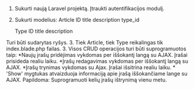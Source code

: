 1. Sukurti naują Laravel projektą. Įtraukti autentifikacijos modulį.
2. Sukurti modelius:
   Article
   ID
   title
   description
   type_id

   Type
   ID
   title
   description

Turi būti sudarytas ryšys.
3. Tiek Article, tiek Type reikalingas tik index.blade.php failas.
3. Visos CRUD operacijos turi būti suprogramuotos taip:
    *Naujų įrašų pridėjimas vykdomas per iššokantį langą su AJAX. Įrašai prisideda realiu laiku.
    *Įrašų redagavimas vykdomas per iššokantį langą su AJAX.
    *Įrašų trynimas vykdomas su Ajax. Įrašai išsitrina realiu laiku.
    * 'Show' mygtukas atvaizduoja informaciją apie įrašą iššokančiame lange su AJAX.
Papildoma:
 Suprogramuoti kelių įrašų ištrynimą vienu metu.